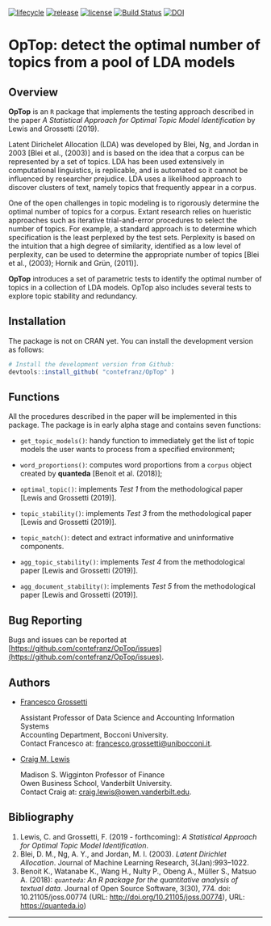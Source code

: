 [![lifecycle](https://img.shields.io/badge/lifecycle-maturing-blue.svg)](https://www.tidyverse.org/lifecycle/#maturing)
[![release](https://img.shields.io/badge/release-v0.9.3-blue.svg)](https://github.com/contefranz/OpTop/releases/tag/0.9.3)
[![license](https://img.shields.io/badge/license-GPL--3-blue.svg)](https://en.wikipedia.org/wiki/GNU_General_Public_License)
[![Build Status](https://travis-ci.org/contefranz/OpTop.svg?branch=master)](https://travis-ci.org/contefranz/OpTop)
[![DOI](https://zenodo.org/badge/138142794.svg)](https://zenodo.org/badge/latestdoi/138142794)

# OpTop: detect the optimal number of topics from a pool of LDA models

## Overview

__OpTop__ is an `R` package that implements the testing approach described in 
the paper _A Statistical Approach for Optimal Topic Model Identification_ 
by Lewis and Grossetti (2019). 

Latent Dirichelet Allocation (LDA) was developed by Blei, Ng, and Jordan in 
2003 [Blei et al., (2003)] and is based on the idea that a corpus can be 
represented by a set of topics. LDA has been used extensively in computational 
linguistics, is replicable, and is automated so it cannot be influenced by 
researcher prejudice. LDA uses a likelihood approach to discover clusters of 
text, namely topics that frequently appear in a corpus.

One of the open challenges in topic modeling is to rigorously determine the 
optimal number of topics for a corpus. Extant research relies on hueristic 
approaches such as iterative trial-and-error procedures to select the number 
of topics. For example, a standard approach is to determine which specification 
is the least perplexed by the test sets. Perplexity is based on the intuition 
that a high degree of similarity, identified as a low level of perplexity, can 
be used to determine the appropriate number of topics [Blei et al., (2003); 
Hornik and Grün, (2011)].

__OpTop__ introduces a set of parametric tests to identify the optimal number of topics in a collection of LDA models. OpTop also includes several tests to explore topic stability and redundancy.


## Installation

The package is not on CRAN yet. You can install the development version as follows:
``` r
# Install the development version from Github:
devtools::install_github( "contefranz/OpTop" )
```

## Functions

All the procedures described in the paper will be implemented in this package.
The package is in early alpha stage and contains seven functions:

* `get_topic_models()`: handy function to immediately get the list of topic models
the user wants to process from a specified environment;

* `word_proportions()`: computes word proportions from a `corpus` object created 
by __quanteda__ [Benoit et al. (2018)];

* `optimal_topic()`: implements _Test 1_ from the methodological paper 
[Lewis and Grossetti (2019)].

* `topic_stability()`: implements _Test 3_ from the methodological paper 
[Lewis and Grossetti (2019)].

* `topic_match()`: detect and extract informative and uninformative components.

* `agg_topic_stability()`: implements _Test 4_ from the methodological paper 
[Lewis and Grossetti (2019)].

* `agg_document_stability()`: implements _Test 5_ from the methodological paper 
[Lewis and Grossetti (2019)].



## Bug Reporting

Bugs and issues can be reported at
[https://github.com/contefranz/OpTop/issues](https://github.com/contefranz/OpTop/issues).

## Authors

* [Francesco Grossetti](http://faculty.unibocconi.eu/francescogiovannigrossetti/) 

  Assistant Professor of Data Science and Accounting Information Systems  
  Accounting Department, Bocconi University.  
  Contact Francesco at: francesco.grossetti@unibocconi.it.  

* [Craig M. Lewis](https://business.vanderbilt.edu/bio/craig-lewis/)

  Madison S. Wigginton Professor of Finance  
  Owen Business School, Vanderbilt University.  
  Contact Craig at: craig.lewis@owen.vanderbilt.edu.  

## Bibliography

1. Lewis, C. and Grossetti, F. (2019 - forthcoming): _A Statistical Approach
for Optimal Topic Model Identification_.
2. Blei, D. M., Ng, A. Y., and Jordan, M. I. (2003). _Latent Dirichlet Allocation_.
Journal of Machine Learning Research, 3(Jan):993–1022.
3. Benoit K., Watanabe K., Wang H., Nulty P., Obeng A., M&uuml;ller S., Matsuo A.
(2018): _`quanteda`: An R package for the
quantitative analysis of textual data_. Journal of Open Source Software, 3(30), 774. doi: 10.21105/joss.00774
(URL: http://doi.org/10.21105/joss.00774), URL: https://quanteda.io)

***
  
